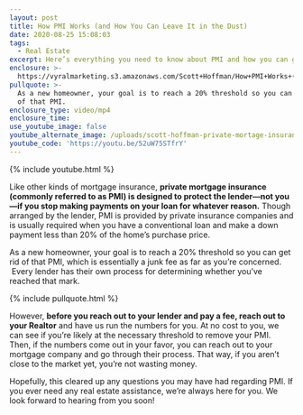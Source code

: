 ```yaml
---
layout: post
title: How PMI Works (and How You Can Leave It in the Dust)
date: 2020-08-25 15:08:03
tags:
  - Real Estate
excerpt: Here’s everything you need to know about PMI and how you can get rid of it.
enclosure: >-
  https://vyralmarketing.s3.amazonaws.com/Scott+Hoffman/How+PMI+Works+(and+How+You+Can+Leave+It+in+the+Dust).mp4
pullquote: >-
  As a new homeowner, your goal is to reach a 20% threshold so you can get rid
  of that PMI.
enclosure_type: video/mp4
enclosure_time:
use_youtube_image: false
youtube_alternate_image: /uploads/scott-hoffman-private-mortage-insurance-yt.jpg
youtube_code: 'https://youtu.be/52uW75STfrY'
---
```


{% include youtube.html %}

Like other kinds of mortgage insurance, **private mortgage insurance (commonly referred to as PMI) is designed to protect the lender—not you—if you stop making payments on your loan for whatever reason.** Though arranged by the lender, PMI is provided by private insurance companies and is usually required when you have a conventional loan and make a down payment less than 20% of the home’s purchase price.&nbsp;

As a new homeowner, your goal is to reach a 20% threshold so you can get rid of that PMI, which is essentially a junk fee as far as you’re concerned. &nbsp;Every lender has their own process for determining whether you’ve reached that mark.&nbsp;

{% include pullquote.html %}

However, **before you reach out to your lender and pay a fee, reach out to your Realtor** and have us run the numbers for you. At no cost to you, we can see if you’re likely at the necessary threshold to remove your PMI. Then, if the numbers come out in your favor, you can reach out to your mortgage company and go through their process. That way, if you aren’t close to the market yet, you’re not wasting money.&nbsp;

Hopefully, this cleared up any questions you may have had regarding PMI. If you ever need any real estate assistance, we’re always here for you. We look forward to hearing from you soon\!